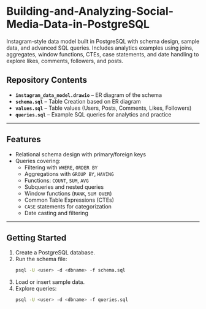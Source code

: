# Building-and-Analyzing-Social-Media-Data-in-PostgreSQL
Instagram-style data model built in PostgreSQL with schema design, sample data, and advanced SQL queries. Includes analytics examples using joins, aggregates, window functions, CTEs, case statements, and date handling to explore likes, comments, followers, and posts.

## Repository Contents
- **`instagram_data_model.drawio`** – ER diagram of the schema  
- **`schema.sql`** – Table Creation based on ER diagram
- **`values.sql`** – Table values (Users, Posts, Comments, Likes, Followers)  
- **`queries.sql`** – Example SQL queries for analytics and practice  

---

## Features
- Relational schema design with primary/foreign keys  
- Queries covering:
  - Filtering with `WHERE`, `ORDER BY`  
  - Aggregations with `GROUP BY`, `HAVING`  
  - Functions: `COUNT`, `SUM`, `AVG`  
  - Subqueries and nested queries  
  - Window functions (`RANK`, `SUM OVER`)  
  - Common Table Expressions (CTEs)  
  - `CASE` statements for categorization  
  - Date casting and filtering  

---

## Getting Started
1. Create a PostgreSQL database.  
2. Run the schema file:
   ```bash
   psql -U <user> -d <dbname> -f schema.sql
3. Load or insert sample data.
4. Explore queries:
   ```bash
   psql -U <user> -d <dbname> -f queries.sql

